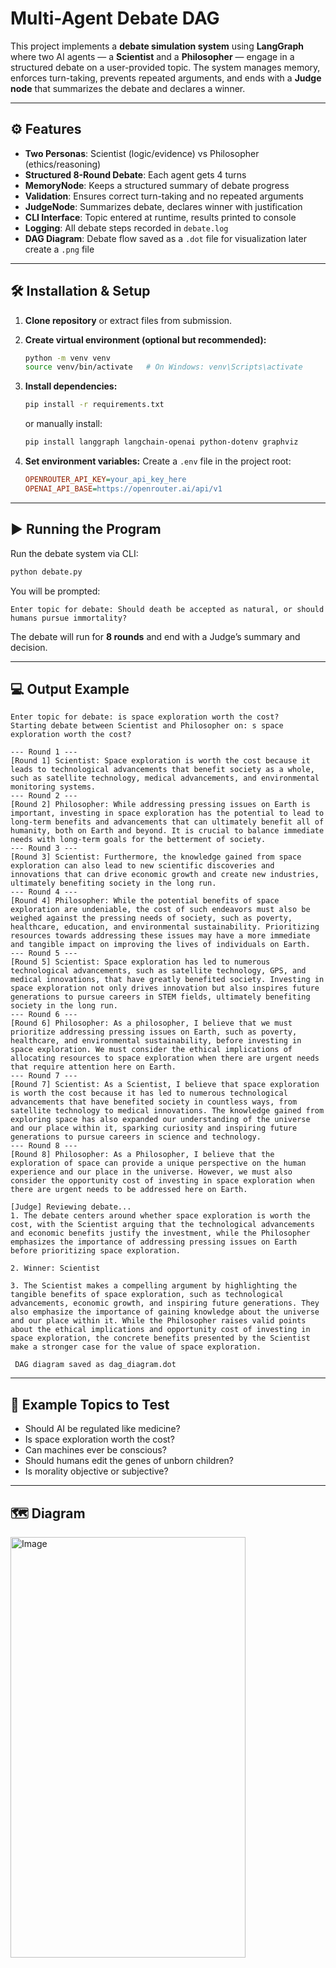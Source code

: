 # Multi-Agent Debate DAG

This project implements a **debate simulation system** using **LangGraph** where two AI agents — a **Scientist** and a **Philosopher** — engage in a structured debate on a user-provided topic. The system manages memory, enforces turn-taking, prevents repeated arguments, and ends with a **Judge node** that summarizes the debate and declares a winner.

---

## ⚙️ Features

* **Two Personas**: Scientist (logic/evidence) vs Philosopher (ethics/reasoning)
* **Structured 8-Round Debate**: Each agent gets 4 turns
* **MemoryNode**: Keeps a structured summary of debate progress
* **Validation**: Ensures correct turn-taking and no repeated arguments
* **JudgeNode**: Summarizes debate, declares winner with justification
* **CLI Interface**: Topic entered at runtime, results printed to console
* **Logging**: All debate steps recorded in `debate.log`
* **DAG Diagram**: Debate flow saved as a `.dot` file for visualization later create a `.png` file

---

## 🛠️  Installation & Setup

1. **Clone repository** or extract files from submission.

2. **Create virtual environment (optional but recommended):**

   ```bash
   python -m venv venv
   source venv/bin/activate   # On Windows: venv\Scripts\activate
   ```

3. **Install dependencies:**

   ```bash
   pip install -r requirements.txt
   ```

   or manually install:

   ```bash
   pip install langgraph langchain-openai python-dotenv graphviz
   ```

4. **Set environment variables:**
   Create a `.env` file in the project root:

   ```ini
   OPENROUTER_API_KEY=your_api_key_here
   OPENAI_API_BASE=https://openrouter.ai/api/v1
   ```

---

## ▶️ Running the Program

Run the debate system via CLI:

```bash
python debate.py
```

You will be prompted:

```
Enter topic for debate: Should death be accepted as natural, or should humans pursue immortality?
```

The debate will run for **8 rounds** and end with a Judge’s summary and decision.

---

## 💻 Output Example
```
Enter topic for debate: is space exploration worth the cost?
Starting debate between Scientist and Philosopher on: s space exploration worth the cost?

--- Round 1 ---
[Round 1] Scientist: Space exploration is worth the cost because it leads to technological advancements that benefit society as a whole, such as satellite technology, medical advancements, and environmental monitoring systems.
--- Round 2 ---
[Round 2] Philosopher: While addressing pressing issues on Earth is important, investing in space exploration has the potential to lead to long-term benefits and advancements that can ultimately benefit all of humanity, both on Earth and beyond. It is crucial to balance immediate needs with long-term goals for the betterment of society.
--- Round 3 ---
[Round 3] Scientist: Furthermore, the knowledge gained from space exploration can also lead to new scientific discoveries and innovations that can drive economic growth and create new industries, ultimately benefiting society in the long run.
--- Round 4 ---
[Round 4] Philosopher: While the potential benefits of space exploration are undeniable, the cost of such endeavors must also be weighed against the pressing needs of society, such as poverty, healthcare, education, and environmental sustainability. Prioritizing resources towards addressing these issues may have a more immediate and tangible impact on improving the lives of individuals on Earth.
--- Round 5 ---
[Round 5] Scientist: Space exploration has led to numerous technological advancements, such as satellite technology, GPS, and medical innovations, that have greatly benefited society. Investing in space exploration not only drives innovation but also inspires future generations to pursue careers in STEM fields, ultimately benefiting society in the long run.
--- Round 6 ---
[Round 6] Philosopher: As a philosopher, I believe that we must prioritize addressing pressing issues on Earth, such as poverty, healthcare, and environmental sustainability, before investing in space exploration. We must consider the ethical implications of allocating resources to space exploration when there are urgent needs that require attention here on Earth.
--- Round 7 ---
[Round 7] Scientist: As a Scientist, I believe that space exploration is worth the cost because it has led to numerous technological advancements that have benefited society in countless ways, from satellite technology to medical innovations. The knowledge gained from exploring space has also expanded our understanding of the universe and our place within it, sparking curiosity and inspiring future generations to pursue careers in science and technology.
--- Round 8 ---
[Round 8] Philosopher: As a Philosopher, I believe that the exploration of space can provide a unique perspective on the human experience and our place in the universe. However, we must also consider the opportunity cost of investing in space exploration when there are urgent needs to be addressed here on Earth.       

[Judge] Reviewing debate...
1. The debate centers around whether space exploration is worth the cost, with the Scientist arguing that the technological advancements and economic benefits justify the investment, while the Philosopher emphasizes the importance of addressing pressing issues on Earth before prioritizing space exploration.

2. Winner: Scientist

3. The Scientist makes a compelling argument by highlighting the tangible benefits of space exploration, such as technological advancements, economic growth, and inspiring future generations. They also emphasize the importance of gaining knowledge about the universe and our place within it. While the Philosopher raises valid points about the ethical implications and opportunity cost of investing in space exploration, the concrete benefits presented by the Scientist make a stronger case for the value of space exploration.

 DAG diagram saved as dag_diagram.dot
```

---

## 🧠 Example Topics to Test

* Should AI be regulated like medicine?
* Is space exploration worth the cost?
* Can machines ever be conscious?
* Should humans edit the genes of unborn children?
* Is morality objective or subjective?

---

## 🗺️ Diagram

<img width="376" height="673" alt="Image" src="https://github.com/user-attachments/assets/55e2d7a6-7efb-434c-8eff-f6c438760d94" />
